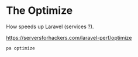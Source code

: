 # The Optimize 
How speeds up Laravel (services ?).

https://serversforhackers.com/laravel-perf/optimize
````
pa optimize
````